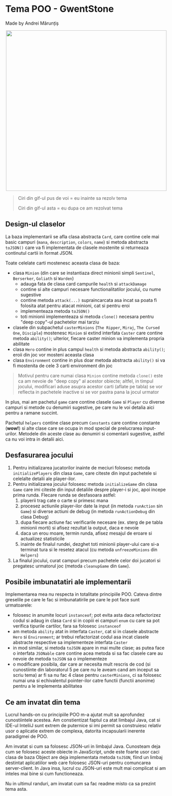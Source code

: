 # Tema POO  - GwentStone

Made by Andrei Mărunțiș

<div align="center"><img src="https://media.tenor.com/u5dK9QpZc2QAAAAC/ciri-witcher.gif" width="500px"></div>

> Ciri din gif-ul pus de voi = eu inainte sa rezolv tema
> 
> Ciri din gif-ul asta = eu dupa ce am rezolvat tema


## Design-ul claselor

La baza implementarii se afla clasa abstracta `Card`, care contine cele mai basic campuri (`mana`, `description`, `colors`, `name`) si metoda abstracta `toJSON()` care va fi implementata de clasele mostenite si returneaza continutul cartii in format JSON.

Toate celelate carti mostenesc aceasta clasa de baza:

- clasa `Minion` (din care se instantiaza direct minionii simpli `Sentinel`, `Berserker`, `Goliath` si `Warden`)
  - adauga fata de clasa card campurile `health` si `attackDamage` 
  - contine si alte campuri necesare functionalitatilor jocului, cu nume sugestive
  - contine metoda `attack(...)` supraincarcata asa incat sa poata fi folosita atat pentru atacat minioni, cat si pentru eroi
  - implementeaza metoda `toJSON()`
  - toti minionii implementeaza si metoda `clone()` necesara pentru "deep copy"-ul pachetelor mai tarziu
- clasele din subpachetul `casterMinions` (`The Ripper`, `Miraj`, `The Cursed One`, `Disciple`) mostenesc `Minion` si extind interfata `Caster` care contine metoda `ability()`; ulterior, fiecare caster minion va implementa propria abilitate
- clasa `Hero` contine in plus campul `health` si metoda abstracta `ability()`; eroii din joc vor mosteni aceasta clasa
- clasa `Environment` contine in plus doar metoda abstracta `ability()` si va fi mostenita de cele 3 carti environment din joc

> Motivul pentru care numai clasa `Minion` contine metoda `clone()` este ca am nevoie de "deep copy" al acestor obiecte; altfel, in timpul jocului, modificari aduse asupra acestor carti (aflate pe tabla) se vor reflecta in pachetele inactive si se vor pastra pana la jocul urmator

In plus, mai am pachetul `game` care contine clasele `Game` si `Player` cu diverse campuri si metode cu denumiri sugestive, pe care nu le voi detalia aici pentru a ramane succint.

Pachetul `helpers` contine clase precum `Constants` care contine constante (**wow!**) si alte clase care se ocupa in mod special de prelucrarea input-urilor. Metodele din aceste clase au denumiri si comentarii sugestive, astfel ca nu voi intra in detalii aici.

## Desfasurarea jocului

1. Pentru initializarea jucatorilor inainte de meciuri folosesc metoda `initializePlayers` din clasa `Game`, care citeste din input pachetele si celelalte detalii ale player-ilor.
2. Pentru initializarea jocului folosesc metoda `initializeGame` din clasa `Game` care imi citeste din input detaliile despre player-i si joc, apoi incepe prima runda. FIecare runda se desfasoara astfel:
   1. playerii trag cate o carte si primesc mana
   2. procesez actiunile player-ilor date la input (in metoda `runAction` sin `Game`) si diverse actiuni de debug (in metoda `runActionDebug` din clasa Debug)
   3. dupa fiecare actiune fac verificarile necesare (ex. sterg de pe tabla minionii morti) si afisez rezultat la output, daca e nevoie
   4. daca un erou moare, termin runda, afisez mesajul de eroare si actualizez statisticile
   5. inainte de finalul rundei, dezghet toti minionii player-ului care si-a terminat tura si le resetez atacul (cu metoda `unfreezeMinions` din `Helpers`)
3. La finalul jocului, curat campuri precum pachetele celor doi jucatori si pregatesc urmatorul joc (metoda `cleanupGame` din `Game`).

## Posibile imbunatatiri ale implementarii

Implementarea mea nu respecta in totalitate principiile POO. Cateva dintre greselile pe care le fac si imbunatatirile pe care le pot face sunt urmatoarele:

- folosesc in anumite locuri `instanceof`; pot evita asta daca refactorizez codul si adaug in clasa `Card` si in copiii ei campuri `enum` cu care sa pot verifica tipurile cartilor, fara sa folosesc `instanceof`
- am metoda `ability` atat in interfata `Caster`, cat si in clasele abstracte `Hero` si `Environment`; ar trebui refactorizat codul asa incat clasele abstracte respective sa implementeze interfata `Caster`
- in mod similar, si metoda `toJSON` apare in mai multe clase; as putea face o interfata `JSONable` care contine acea metoda si sa fac clasele care au nevoie de metoda `toJSON` sa o implementeze
- o modificare posibila, dar care ar necesita mult rescris de cod (si cunostiinte din laboratorul 5 pe care nu le aveam cand am inceput sa scriu tema) ar fi sa nu fac 4 clase pentru `casterMinions`, ci sa folosesc numai una si echivalentul pointer-ilor catre functii (functii anonime) pentru a le implementa abilitatea

## Ce am invatat din tema

Lucrul hands-on cu principiile POO m-a ajutat mult sa aprofundez cunostiintele acestea. Am constientizat faptul ca atat limbajul Java, cat si IDE-ul InteliiJ sunt extrem de puternice si imi permit sa construiesc relativ usor o aplicatie extrem de complexa, datorita incapsularii inerente paradigmei de POO.

Am invatat si cum sa folosesc JSON-uri in limbajul Java. Cunosteam deja cum se folosesc aceste obiecte in JavaScript, unde este foarte usor caci clasa de baza Object are deja implementata metoda `toJSON`, fiind un limbaj destintat aplicatiilor web care folosesc JSON-uri pentru comuncarea server-client. In Java insa, lucrul cu JSON-uri este mult mai complicat si am inteles mai bine si cum functioneaza.

Nu in ultimul randuri, am invatat cum sa fac readme misto ca sa prezint tema asta.